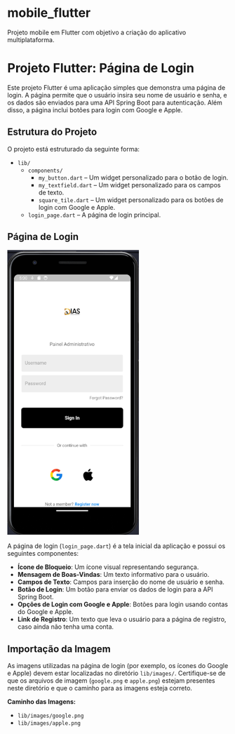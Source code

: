 # mobile_flutter

Projeto mobile em Flutter com objetivo a criação do aplicativo multiplataforma.

# Projeto Flutter: Página de Login

Este projeto Flutter é uma aplicação simples que demonstra uma página de login. A página permite que o usuário insira seu nome de usuário e senha, e os dados são enviados para uma API Spring Boot para autenticação. Além disso, a página inclui botões para login com Google e Apple.

## Estrutura do Projeto

O projeto está estruturado da seguinte forma:

-   `lib/`
    -   `components/`
        -   `my_button.dart` – Um widget personalizado para o botão de login.
        -   `my_textfield.dart` – Um widget personalizado para os campos de texto.
        -   `square_tile.dart` – Um widget personalizado para os botões de login com Google e Apple.
    -   `login_page.dart` – A página de login principal.

## Página de Login

<img src="login.png" alt="Logo do Projeto" width="300">

A página de login (`login_page.dart`) é a tela inicial da aplicação e possui os seguintes componentes:

-   **Ícone de Bloqueio**: Um ícone visual representando segurança.
-   **Mensagem de Boas-Vindas**: Um texto informativo para o usuário.
-   **Campos de Texto**: Campos para inserção do nome de usuário e senha.
-   **Botão de Login**: Um botão para enviar os dados de login para a API Spring Boot.
-   **Opções de Login com Google e Apple**: Botões para login usando contas do Google e Apple.
-   **Link de Registro**: Um texto que leva o usuário para a página de registro, caso ainda não tenha uma conta.

## Importação da Imagem

As imagens utilizadas na página de login (por exemplo, os ícones do Google e Apple) devem estar localizadas no diretório `lib/images/`. Certifique-se de que os arquivos de imagem (`google.png` e `apple.png`) estejam presentes neste diretório e que o caminho para as imagens esteja correto.

**Caminho das Imagens:**

-   `lib/images/google.png`
-   `lib/images/apple.png`
